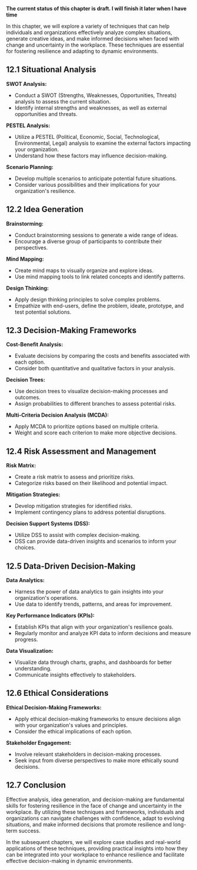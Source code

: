 **The current status of this chapter is draft. I will finish it later when I have time**

In this chapter, we will explore a variety of techniques that can help individuals and organizations effectively analyze complex situations, generate creative ideas, and make informed decisions when faced with change and uncertainty in the workplace. These techniques are essential for fostering resilience and adapting to dynamic environments.

**12.1 Situational Analysis**
-----------------------------

**SWOT Analysis:**

* Conduct a SWOT (Strengths, Weaknesses, Opportunities, Threats) analysis to assess the current situation.
* Identify internal strengths and weaknesses, as well as external opportunities and threats.

**PESTEL Analysis:**

* Utilize a PESTEL (Political, Economic, Social, Technological, Environmental, Legal) analysis to examine the external factors impacting your organization.
* Understand how these factors may influence decision-making.

**Scenario Planning:**

* Develop multiple scenarios to anticipate potential future situations.
* Consider various possibilities and their implications for your organization's resilience.

**12.2 Idea Generation**
------------------------

**Brainstorming:**

* Conduct brainstorming sessions to generate a wide range of ideas.
* Encourage a diverse group of participants to contribute their perspectives.

**Mind Mapping:**

* Create mind maps to visually organize and explore ideas.
* Use mind mapping tools to link related concepts and identify patterns.

**Design Thinking:**

* Apply design thinking principles to solve complex problems.
* Empathize with end-users, define the problem, ideate, prototype, and test potential solutions.

**12.3 Decision-Making Frameworks**
-----------------------------------

**Cost-Benefit Analysis:**

* Evaluate decisions by comparing the costs and benefits associated with each option.
* Consider both quantitative and qualitative factors in your analysis.

**Decision Trees:**

* Use decision trees to visualize decision-making processes and outcomes.
* Assign probabilities to different branches to assess potential risks.

**Multi-Criteria Decision Analysis (MCDA):**

* Apply MCDA to prioritize options based on multiple criteria.
* Weight and score each criterion to make more objective decisions.

**12.4 Risk Assessment and Management**
---------------------------------------

**Risk Matrix:**

* Create a risk matrix to assess and prioritize risks.
* Categorize risks based on their likelihood and potential impact.

**Mitigation Strategies:**

* Develop mitigation strategies for identified risks.
* Implement contingency plans to address potential disruptions.

**Decision Support Systems (DSS):**

* Utilize DSS to assist with complex decision-making.
* DSS can provide data-driven insights and scenarios to inform your choices.

**12.5 Data-Driven Decision-Making**
------------------------------------

**Data Analytics:**

* Harness the power of data analytics to gain insights into your organization's operations.
* Use data to identify trends, patterns, and areas for improvement.

**Key Performance Indicators (KPIs):**

* Establish KPIs that align with your organization's resilience goals.
* Regularly monitor and analyze KPI data to inform decisions and measure progress.

**Data Visualization:**

* Visualize data through charts, graphs, and dashboards for better understanding.
* Communicate insights effectively to stakeholders.

**12.6 Ethical Considerations**
-------------------------------

**Ethical Decision-Making Frameworks:**

* Apply ethical decision-making frameworks to ensure decisions align with your organization's values and principles.
* Consider the ethical implications of each option.

**Stakeholder Engagement:**

* Involve relevant stakeholders in decision-making processes.
* Seek input from diverse perspectives to make more ethically sound decisions.

**12.7 Conclusion**
-------------------

Effective analysis, idea generation, and decision-making are fundamental skills for fostering resilience in the face of change and uncertainty in the workplace. By utilizing these techniques and frameworks, individuals and organizations can navigate challenges with confidence, adapt to evolving situations, and make informed decisions that promote resilience and long-term success.

In the subsequent chapters, we will explore case studies and real-world applications of these techniques, providing practical insights into how they can be integrated into your workplace to enhance resilience and facilitate effective decision-making in dynamic environments.
